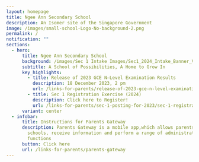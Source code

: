 ```yaml
---
layout: homepage
title: Ngee Ann Secondary School
description: An Isomer site of the Singapore Government
image: /images/small-school-Logo-No-background-2.png
permalink: /
notification: ""
sections:
  - hero:
      title: Ngee Ann Secondary School
      background: /images/Sec 1 Intake Images/Sec1_2024_Intake_Banner_V2.png
      subtitle: A School of Possibilities, A Home to Grow In
      key_highlights:
        - title: Release of 2023 GCE N–Level Examination Results
          description: 18 December 2023, 2 pm
          url: /links-for-parents/release-of-2023-gce-n-level-examination-results/
        - title: Sec 1 Registration Exercise (2024)
          description: Click here to Register!
          url: /links-for-parents/sec-1-posting-for-2023/sec-1-registration-exercise-2024-intake/
      variant: center
  - infobar:
      title: Instructions for Parents Gateway
      description: Parents Gateway is a mobile app,which allows parents to engage with
        schools, receive information and perform a range of administrative
        functions
      button: Click here
      url: /links-for-parents/parents-gateway
---
```

